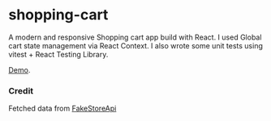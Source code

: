 # shopping-cart

A modern and responsive Shopping cart app build with React. I used Global cart state management via React Context.
I also wrote some unit tests using vitest + React Testing Library.

[Demo]().

### Credit

Fetched data from [FakeStoreApi](https://fakestoreapi.com/)
